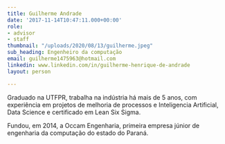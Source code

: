 ```yaml
---
title: Guilherme Andrade
date: '2017-11-14T10:47:11.000+00:00'
role:
- advisor
- staff
thumbnail: "/uploads/2020/08/13/guilherme.jpeg"
sub_heading: Engenheiro da computação
email: guilherme1475963@hotmail.com
linkedin: www.linkedin.com/in/guilherme-henrique-de-andrade
layout: person

---
```

Graduado na UTFPR, trabalha na indústria há mais de 5 anos, com experiência em projetos de melhoria de processos e Inteligencia Artificial, Data Science e certificado em Lean Six Sigma. 

Fundou, em 2014, a Occam Engenharia, primeira empresa júnior de engenharia da computação do estado do Paraná.